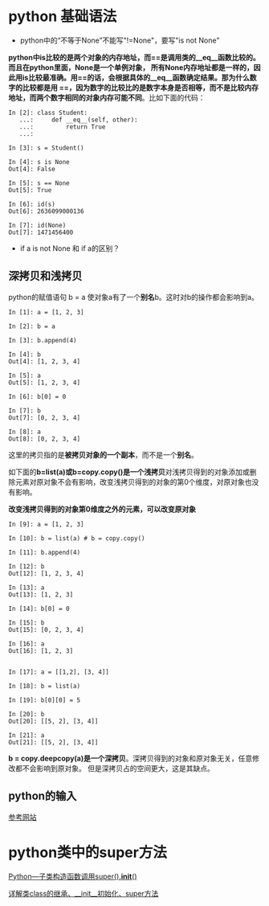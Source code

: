 # python 基础语法 
- python中的“不等于None”不能写"!=None"，要写"is not None"

**python中is比较的是两个对象的内存地址，而==是调用类的__eq__函数比较的。而且在python里面，None是一个单例对象，
所有None内存地址都是一样的，因此用is比较最准确。用==的话，会根据具体的__eq__函数确定结果。那为什么数字的比较都是用
==，因为数字的比较比的是数字本身是否相等，而不是比较内存地址，而两个数字相同的对象内存可能不同**。比如下面的代码：
```
In [2]: class Student:
   ...:     def __eq__(self, other):
   ...:         return True
   ...:

In [3]: s = Student()

In [4]: s is None
Out[4]: False

In [5]: s == None
Out[5]: True

In [6]: id(s)
Out[6]: 2636099000136

In [7]: id(None)
Out[7]: 1471456400
```

- if a is not None 和 if a的区别？

## 深拷贝和浅拷贝

python的赋值语句 b = a 使对象a有了一个**别名**b。这时对b的操作都会影响到a。
```
In [1]: a = [1, 2, 3]

In [2]: b = a

In [3]: b.append(4)

In [4]: b
Out[4]: [1, 2, 3, 4]

In [5]: a
Out[5]: [1, 2, 3, 4]

In [6]: b[0] = 0

In [7]: b
Out[7]: [0, 2, 3, 4]

In [8]: a
Out[8]: [0, 2, 3, 4]
```


这里的拷贝指的是**被拷贝对象的一个副本**，而不是一个**别名**。

如下面的**b=list(a)或b=copy.copy()是一个浅拷贝**对浅拷贝得到的对象添加或删除元素对原对象不会有影响，改变浅拷贝得到的对象的第0个维度，对原对象也没有影响。

**改变浅拷贝得到的对象第0维度之外的元素，可以改变原对象**

```
In [9]: a = [1, 2, 3]

In [10]: b = list(a) # b = copy.copy()

In [11]: b.append(4)

In [12]: b
Out[12]: [1, 2, 3, 4]

In [13]: a
Out[13]: [1, 2, 3]

In [14]: b[0] = 0

In [15]: b
Out[15]: [0, 2, 3, 4]

In [16]: a
Out[16]: [1, 2, 3]


In [17]: a = [[1,2], [3, 4]]

In [18]: b = list(a)

In [19]: b[0][0] = 5

In [20]: b
Out[20]: [[5, 2], [3, 4]]

In [21]: a
Out[21]: [[5, 2], [3, 4]]
```

**b = copy.deepcopy(a)是一个深拷贝**。深拷贝得到的对象和原对象无关，任意修改都不会影响到原对象。
但是深拷贝占的空间更大，这是其缺点。

## python的输入

[参考网站](https://www.jianshu.com/p/6f14ca3290ee)


# python类中的super方法

[Python—子类构造函数调用super().__init__()](https://blog.csdn.net/paopaohll/article/details/83063349)

[详解类class的继承、__init__初始化、super方法](https://blog.csdn.net/brucewong0516/article/details/79121179)